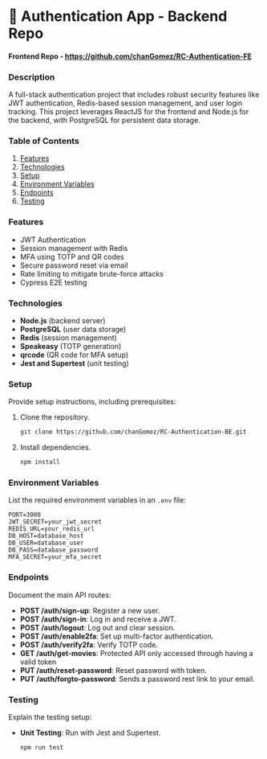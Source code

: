 # 🔐 Authentication App - Backend Repo

#### Frontend Repo - https://github.com/chanGomez/RC-Authentication-FE
### Description
A full-stack authentication project that includes robust security features like JWT authentication, Redis-based session management, and user login tracking. This project leverages ReactJS for the frontend and Node.js for the backend, with PostgreSQL for persistent data storage.

### Table of Contents
1. [Features](#features)
2. [Technologies](#technologies)
3. [Setup](#setup)
4. [Environment Variables](#environment-variables)
5. [Endpoints](#endpoints)
6. [Testing](#testing)

### Features
- JWT Authentication
- Session management with Redis
- MFA using TOTP and QR codes
- Secure password reset via email
- Rate limiting to mitigate brute-force attacks
- Cypress E2E testing

### Technologies
- **Node.js** (backend server)
- **PostgreSQL** (user data storage)
- **Redis** (session management)
- **Speakeasy** (TOTP generation)
- **qrcode** (QR code for MFA setup)
- **Jest and Supertest** (unit testing)

### Setup
Provide setup instructions, including prerequisites:
1. Clone the repository.
   ```bash
   git clone https://github.com/chanGomez/RC-Authentication-BE.git
   ```
2. Install dependencies.
   ```bash
   npm install
   ```

### Environment Variables
List the required environment variables in an `.env` file:
```plaintext
PORT=3000
JWT_SECRET=your_jwt_secret
REDIS_URL=your_redis_url
DB_HOST=database_host
DB_USER=database_user
DB_PASS=database_password
MFA_SECRET=your_mfa_secret
```

### Endpoints
Document the main API routes:
- **POST /auth/sign-up**: Register a new user.
- **POST /auth/sign-in**: Log in and receive a JWT.
- **POST /auth/logout**: Log out and clear session.
- **POST /auth/enable2fa**: Set up multi-factor authentication.
- **POST /auth/verify2fa**: Verify TOTP code.
- **GET /auth/get-movies**: Protected API only accessed through having a valid token
- **PUT /auth/reset-password**: Reset password with token.
- **PUT /auth/forgto-password**: Sends a password rest link to your email.

### Testing
Explain the testing setup:
- **Unit Testing**: Run with Jest and Supertest.
  ```bash
  npm run test
  ```

